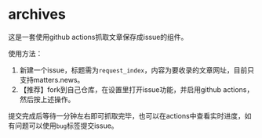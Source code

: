 # archives

这是一套使用github actions抓取文章保存成issue的组件。

使用方法：
1. 新建一个issue，标题需为`request_index`，内容为要收录的文章网址，目前只支持matters.news。
2. 【推荐】fork到自己仓库，在设置里打开issue功能，并启用github actions，然后按上述操作。

提交完成后等待一分钟左右即可抓取完毕，也可以在actions中查看实时进度，如有问题可以使用`bug`标签提交issue。
